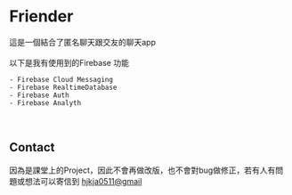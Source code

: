 # Friender
這是一個結合了匿名聊天跟交友的聊天app<br>
<br>
以下是我有使用到的Firebase 功能
```
- Firebase Cloud Messaging
- Firebase RealtimeDatabase
- Firebase Auth
- Firebase Analyth
```
<br>

## Contact
因為是課堂上的Project，因此不會再做改版，也不會對bug做修正，若有人有問題或想法可以寄信到 <a href="mailto:hjkja0511@gmail.com?">hjkja0511@gmail</a>